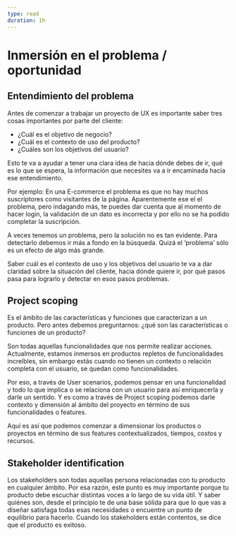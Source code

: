 ```yaml
---
type: read
duration: 1h
---
```


# Inmersión en el problema / oportunidad

## Entendimiento del problema

Antes de comenzar a trabajar un proyecto de UX es importante saber tres cosas
importantes por parte del cliente:

- ¿Cuál es el objetivo de negocio?
- ¿Cuál es el contexto de uso del producto?
- ¿Cuáles son los objetivos del usuario?

Esto te va a ayudar a tener una clara idea de hacia dónde debes de ir, qué es lo
que se espera, la información que necesites va a ir encaminada hacia ese
entendimiento.

Por ejemplo: En una E-commerce el problema es que no hay muchos suscriptores
como visitantes de la página. Aparentemente ese el el problema, pero indagando
más, te puedes dar cuenta que al momento de hacer login, la validación de un
dato es incorrecta y por ello no se ha podido completar la suscripción.

A veces tenemos un problema, pero la solución no es tan evidente. Para
detectarlo debemos ir más a fondo en la búsqueda. Quizá el ‘problema’ sólo es un
efecto de algo más grande.

Saber cuál es el contexto de uso y los objetivos del usuario te va a dar
claridad sobre la situación del cliente, hacia dónde quiere ir, por qué pasos
pasa para lograrlo y detectar en esos pasos problemas.

## Project scoping

Es el ámbito de las características y funciones que caracterizan a un producto.
Pero antes debemos preguntarnos: ¿qué son las características o funciones de un
producto?

Son todas aquellas funcionalidades que nos permite realizar acciones.
Actualmente, estamos inmersos en productos repletos de funcionalidades
increíbles, sin embargo estás cuando no tienen un contexto o relación completa
con el usuario, se quedan como funcionalidades.

Por eso, a través de User scenarios, podemos pensar en una funcionalidad y todo
lo que implica o se relaciona con un usuario para así enriquecerla y darle un
sentido.  Y es como a través de Project scoping podemos darle contexto y
dimensión al ámbito del proyecto en término de sus funcionalidades o features.

Aquí es así que podemos comenzar a dimensionar los productos o proyectos en
término de sus features contextualizados, tiempos, costos y recursos.

## Stakeholder identification

Los stakeholders son todas aquellas persona relacionadas con tu producto en
cualquier ámbito. Por esa razón, este punto es muy importante porque tu producto
debe escuchar distintas voces a lo largo de su vida útil. Y saber quiénes son,
desde el principio te de una base sólida para que lo que vas a diseñar satisfaga
todas esas necesidades o encuentre un punto de equilibrio para hacerlo.
Cuando los stakeholders están contentos, se dice que el producto es exitoso.
